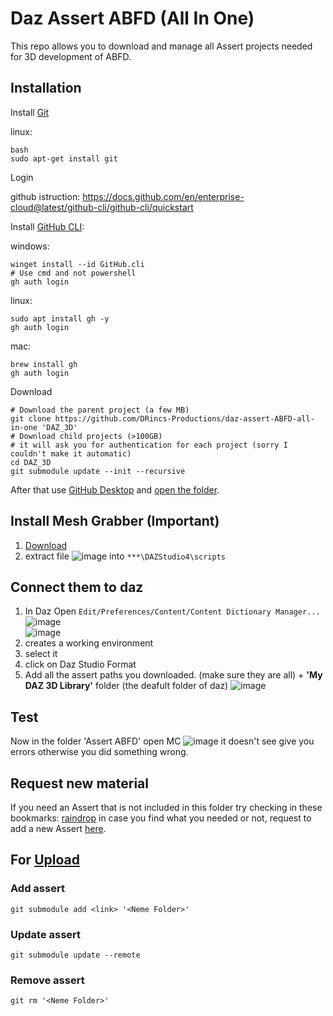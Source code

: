 # Daz Assert ABFD (All In One)

This repo allows you to download and manage all Assert projects needed for 3D development of ABFD.

## Installation

Install [Git](https://git-scm.com/)


linux:
```shell
bash
sudo apt-get install git
```

Login   

github istruction: <https://docs.github.com/en/enterprise-cloud@latest/github-cli/github-cli/quickstart>   

Install [GitHub CLI](https://github.com/cli/cli#installation):

windows:

```shell
winget install --id GitHub.cli
# Use cmd and not powershell
gh auth login
```

linux:

```shell
sudo apt install gh -y
gh auth login
```

mac:

```shell
brew install gh
gh auth login
```

Download

```shell
# Download the parent project (a few MB)
git clone https://github.com/DRincs-Productions/daz-assert-ABFD-all-in-one 'DAZ_3D'
# Download child projects (>100GB)
# it will ask you for authentication for each project (sorry I couldn't make it automatic)
cd DAZ_3D
git submodule update --init --recursive
```

After that use [GitHub Desktop](https://desktop.github.com/) and [open the folder](https://docs.github.com/en/desktop/contributing-and-collaborating-using-github-desktop/adding-and-cloning-repositories/adding-a-repository-from-your-local-computer-to-github-desktop).

## Install Mesh Grabber (Important)

1. [Download](https://raw.githubusercontent.com/DRincs-Productions/daz-assert-genesis-8-9-component-morphs/main/Mesh%20Grabber%20(Win%20%26%20Mac).rar)
2. extract file ![image](https://github.com/DRincs-Productions/daz-assert-ABFD-all-in-one/assets/67595890/dc784255-dbb2-4cc7-8b80-8cc4b6becbd9) into `***\DAZStudio4\scripts`

## Connect them to daz

1) In Daz Open `Edit/Preferences/Content/Content Dictionary Manager...`    
 ![image](https://user-images.githubusercontent.com/67595890/187970556-73c7c9a1-7def-4efe-ab4e-24f6a12e0f1e.png)    
 ![image](https://user-images.githubusercontent.com/67595890/215262986-ae27c921-87e4-48d1-9414-bdf3acad6625.png)
2) creates a working environment
3) select it
4) click on Daz Studio Format
5) Add all the assert paths you downloaded. (make sure they are all) + **'My DAZ 3D Library'** folder (the deafult folder of daz)
![image](https://user-images.githubusercontent.com/67595890/190847307-1c821678-2014-4d54-af2a-709c373c6abe.png)

## Test

Now in the folder 'Assert ABFD' open  MC
![image](https://user-images.githubusercontent.com/67595890/190847401-7fa7b8e8-d41e-4f5d-a0a0-c36b0027d59f.png)
it doesn't see give you errors otherwise you did something wrong.

## Request new material

If you need an Assert that is not included in this folder try checking in these bookmarks: [raindrop](https://raindrop.io/drincs)
in case you find what you needed or not, request to add a new Assert [here](https://github.com/DRincs-Productions/daz-assert-ABFD-all-in-one/issues/new/choose).

## For [Upload](https://github.com/orgs/DRincs-Productions/teams/upload)

### Add assert

```shell
git submodule add <link> '<Neme Folder>'
```

### Update assert

```shell
git submodule update --remote
```

### Remove assert

```shell
git rm '<Neme Folder>'
```
